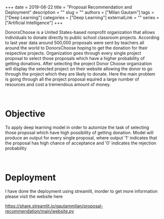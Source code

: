 +++ 
date = 2019-06-22
title = "Proposal Recommendation and Deployment"
description = ""
slug = ""
authors = ["Milan Gautam"]
tags = ["Deep Learning"]
categories = ["Deep Learning"]
externalLink = ""
series = ["Artificial Intelligence"]
+++

DonorsChoose is a United States-based nonprofit organization that allows individuals to donate directly to public school classroom projects. According to last year data around 500,000 proposals were sent by teachers all around the world to DonorsChoose hoping to get the donation for their respective projects. Organization goes through every single project proposal to select those proposals which have a higher probability of getting donations. After selecting the project Donor Choose organization will display the selected project on their website allowing the donor to go through the project which they are likely to donate. Here the main problem is going through all the project proposal equired a large number of resources and cost a tremendous amount of money.

<br>

# Objective
To apply deep learning model in order to automize the task of selecting those proposal which have high possibility of getting donation. Model will produce an output for every single proposal, where output '1' indicates that the proposal has high chance of acceptance and '0' indicates the rejection probability

<br>

# Deployment

I have done the deployment using streamlit, inorder to get more information please visit the website here

https://share.streamlit.io/gautammilan/proposal-recommendation/main/website.py